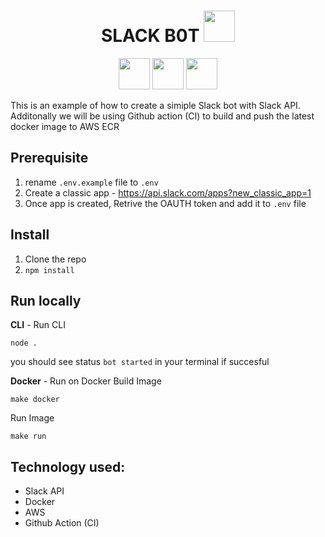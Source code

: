 <h1 align="center">SLACK B0T
 <img height="50px" src="https://slack-files2.s3-us-west-2.amazonaws.com/avatars/2016-07-11/58539791104_bb5db9cc3e40aaf182ff_512.png" /></h1>

 <p align="center">
 <img height="50px" src="https://a.slack-edge.com/80588/img/slack_api_logo_vogue.png" />
  <img height="50px" src="https://logos-world.net/wp-content/uploads/2021/02/Docker-Symbol.png" />  
  <img height="50px" src="https://sysdig.es/wp-content/uploads/logo-amazon-ecr-885x240-1.png" />
  
 </p>

This is an example of how to create a simiple Slack bot with Slack API. Additonally we will be using Github action (CI) to build and push the latest docker image to AWS ECR

## Prerequisite

1. rename `.env.example` file to `.env`
2. Create a classic app - https://api.slack.com/apps?new_classic_app=1
3. Once app is created, Retrive the OAUTH token and add it to `.env` file

## Install

1.  Clone the repo
2.  `npm install`

## Run locally

**CLI** - Run CLI

```
node .
```

you should see status `bot started` in your terminal if succesful

**Docker** - Run on Docker
Build Image

```
make docker
```

Run Image

```
make run
```

## Technology used:

- Slack API
- Docker
- AWS
- Github Action (CI)
